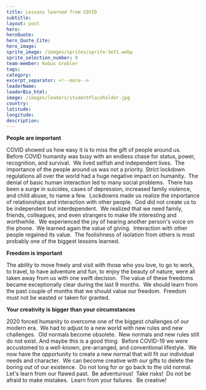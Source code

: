 ```yaml
---
title: Lessons learned from COVID
subtitle:
layout: post
hero:
heroQuote:
hero_Quote_Cite:
hero_image:
sprite_image: /images/sprites/sprite-Set1.webp
sprite_selection_number: 9
team-member: Kobus Grobler
tags:
category:
excerpt_separator: <!--more-->
leaderName:
leaderBio_html:
image: /images/leaders/studentPlaceholder.jpg
country:
latitude:
longitude:
description:
---
```


**People are important**

COVID showed us how easy it is to miss the gift of people around us.&nbsp; Before COVID humanity was busy with an endless chase for status, power, recognition, and survival.&nbsp; We lived selfish and independent lives.&nbsp; The importance of the people around us was not a priority. Strict lockdown regulations all over the world had a huge negative impact on humanity.&nbsp; The denial of basic human interaction led to many social problems.&nbsp; There has been a surge in suicides, cases of depression, increased family violence, and child abuse, to name a few.&nbsp; Lockdowns made us realize the importance of relationships and interaction with other people.&nbsp; God did not create us to be independent but interdependent.&nbsp; We realized that we need family, friends, colleagues, and even strangers to make life interesting and worthwhile.&nbsp; We experienced the joy of hearing another person's voice on the phone.&nbsp; We learned again the value of giving.&nbsp; Interaction with other people regained its value.&nbsp; The foolishness of isolation from others is most probably one of the biggest lessons learned.&nbsp;

**Freedom is important**

The ability to move freely and visit with those who you love, to go to work, to travel, to have adventure and fun, to enjoy the beauty of nature, were all taken away from us with one swift decision.&nbsp; The value of these freedoms became exceptionally clear during the last 9 months.&nbsp; We should learn from the past couple of months that we should value our freedom.&nbsp; Freedom must not be wasted or taken for granted.

**Your creativity is bigger than your circumstances**

2020 forced humanity to overcome one of the biggest challenges of our modern era.&nbsp; We had to adjust to a new world with new rules and new challenges.&nbsp; Old normals become obsolete.&nbsp; New normals and new rules still do not exist. And maybe this is a good thing.&nbsp; Before COVID-19 we were accustomed to a well-known, pre-arranged, and conventional lifestyle.&nbsp; We now have the opportunity to create a new normal that will fit our individual needs and character.&nbsp; We can become creative with our gifts to delete the boring out of our existence.&nbsp; Do not long for or go back to the old normal.&nbsp; Let's learn from our flawed past.&nbsp; Be adventurous\!&nbsp; Take risks\!&nbsp; Do not be afraid to make mistakes.&nbsp; Learn from your failures.&nbsp; Be creative\!